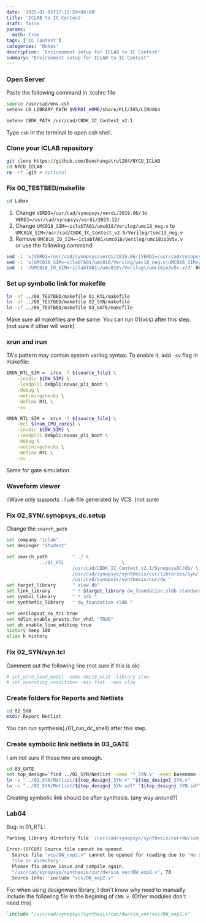 ```yaml
---
date: '2025-01-05T17:15:59+08:00'
title: 'ICLAB to IC Contest'
draft: false
params:
  math: true
tags: ['IC Contest']
categories: 'Notes'
description: 'Environment setup for ICLAB to IC Contest'
summary: "Environment setup for ICLAB to IC Contest"
---
```


### Open Server
Paste the following command in .tcshrc file
```bash
source /usr/cad/env.csh
setenv LD_LIBRARY_PATH $VERDI_HOME/share/PLI/IUS/LINUX64

setenv CBDK_PATH /usr/cad/CBDK_IC_Contest_v2.1
```

Type ```csh``` in the terminal to open csh shell.
### Clone your ICLAB repository
```bash
git clone https://github.com/Benchangatrul284/NYCU_ICLAB
cd NYCU_ICLAB
rm -rf .git # optional
```

### Fix 00_TESTBED/makefile
```bash
cd Labxx
```

1. Change ```VERDI=/usr/cad/synopsys/verdi/2019.06/``` to ```VERDI=/usr/cad/synopsys/verdi/2023.12/```
2. Change ```UMC018_SIM=~iclabTA01/umc018/Verilog/umc18_neg.v``` to ```UMC018_SIM=/usr/cad/CBDK_IC_Contest_v2.5/Verilog/tsmc13_neg.v``` 
3. Remove ```UMC018_IO_SIM=~iclabTA01/umc018/Verilog/umc18io3v5v.v```  
or use the following command:
```bash
sed -i 's|VERDI=/usr/cad/synopsys/verdi/2019.06/|VERDI=/usr/cad/synopsys/verdi/2023.12/|' 00_TESTBED/makefile
sed -i 's|UMC018_SIM=~iclabTA01/umc018/Verilog/umc18_neg.v|UMC018_SIM=/usr/cad/CBDK_IC_Contest_v2.5/Verilog/tsmc13_neg.v|' 00_TESTBED/makefile
sed -i '/UMC018_IO_SIM=~iclabTA01\/umc018\/Verilog\/umc18io3v5v.v/d' 00_TESTBED/makefile
```

### Set up symbolic link for makefile
```bash
ln -sf ../00_TESTBED/makefile 01_RTL/makefile
ln -sf ../00_TESTBED/makefile 02_SYN/makefile
ln -sf ../00_TESTBED/makefile 03_GATE/makefile
```
Make sure all makefiles are the same.
You can run 01(vcs) after this step. (not sure if other will work)


### xrun and irun
TA's pattern may contain system verilog syntax. To enable it, add ```-sv``` flag in makefile:
```bash
IRUN_RTL_SIM =  irun -f ${source_file} \
	-incdir ${DW_SIM} \
	-loadpli1 debpli:novas_pli_boot \
	-debug \
	-notimingchecks \
	-define RTL \
	-sv 

XRUN_RTL_SIM =  xrun -f ${source_file} \
	-mcl ${num_CPU_cores} \
	-incdir ${DW_SIM} \
	-loadpli1 debpli:novas_pli_boot \
	-debug \
	-notimingchecks \
	-define RTL \
	-sv
```
Same for gate simulation.

### Waveform viewer
nWave only supports ```.fsdb``` file generated by VCS. (not sure)

### Fix 02_SYN/.synopsys_dc.setup
Change the ```search_path```
```bash
set company "iclab"
set desinger "Student"

set search_path         " ./ \
			../01_RTL                     \
                        /usr/cad/CBDK_IC_Contest_v2.1/SynopsysDC/db/ \
                        /usr/cad/synopsys/synthesis/cur/libraries/syn/ \
                        /usr/cad/synopsys/synthesis/cur/dw "
set target_library      " slow.db" 
set link_library        " * $target_library dw_foundation.sldb standard.sldb "
set symbol_library      " *.sdb "
set synthetic_library   " dw_foundation.sldb "

set verilogout_no_tri true
set hdlin_enable_presto_for_vhdl "TRUE"
set sh_enable_line_editing true 
history keep 100
alias h history
```

### Fix 02_SYN/syn.tcl
Comment out the following line (not sure if this is ok)
```bash
# set_wire_load_model -name umc18_wl10 -library slow
# set_operating_conditions -min fast  -max slow
```

### Create folders for Reports and Netlists
```bash
cd 02_SYN
mkdir Report Netlist
```
You can run synthesis(./01_run_dc_shell) after this step.

### Create symbolic link netlists in 03_GATE
I am not sure if these two are enough.
```bash
cd 03_GATE
set top_design=`find ../02_SYN/Netlist -name '*_SYN.v' -exec basename {} _SYN.v \;`
ln -s "../02_SYN/Netlist/${top_design}_SYN.v" "${top_design}_SYN.v"
ln -s "../02_SYN/Netlist/${top_design}_SYN.sdf" "${top_design}_SYN.sdf"
```
Creating symbolic link should be after synthesis. (any way around?)




### Lab04
Bug: in 01_RTL:
```bash
Parsing library directory file '/usr/cad/synopsys/synthesis/cur/dw/sim_ver/DW_exp2.v'

Error-[SFCOR] Source file cannot be opened
  Source file "vcs/DW_exp2.v" cannot be opened for reading due to 'No such 
  file or directory'.
  Please fix above issue and compile again.
  "/usr/cad/synopsys/synthesis/cur/dw/sim_ver/DW_exp2.v", 70
  Source info: `include "vcs/DW_exp2.v"
```
Fix: when using designware library, I don't know why need to manually include the following file in the begining of ```CNN.v```. (Other modules don't need this)  
```verilog
`include "/usr/cad/synopsys/synthesis/cur/dw/sim_ver/vcs/DW_exp2.v"
```

